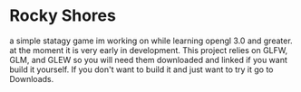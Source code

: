 Rocky Shores
============

a simple statagy game im working on while learning opengl 3.0 and greater. at the moment it is very early in development.
This project relies on GLFW, GLM, and GLEW so you will need them downloaded and linked if you want build it yourself.
If you don't want to build it and just want to try it go to Downloads.